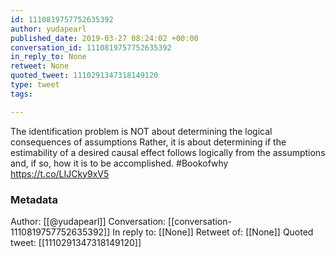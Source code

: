 ```yaml
---
id: 1110819757752635392
author: yudapearl
published_date: 2019-03-27 08:24:02 +00:00
conversation_id: 1110819757752635392
in_reply_to: None
retweet: None
quoted_tweet: 1110291347318149120
type: tweet
tags:

---
```


The identification problem is NOT about determining the logical consequences of assumptions Rather, it is about determining if the estimability of a desired causal effect follows logically from the assumptions and, if so, how it is to be accomplished. #Bookofwhy https://t.co/LIJCky9xV5

### Metadata

Author: [[@yudapearl]]
Conversation: [[conversation-1110819757752635392]]
In reply to: [[None]]
Retweet of: [[None]]
Quoted tweet: [[1110291347318149120]]
